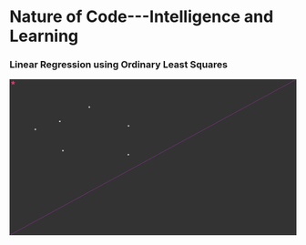 # Nature of Code---Intelligence and Learning
 
### Linear Regression using Ordinary Least Squares

![](/Intro-to-Machine-Learning/linear-regression-with-gradient-descent/documentation/cover.png)